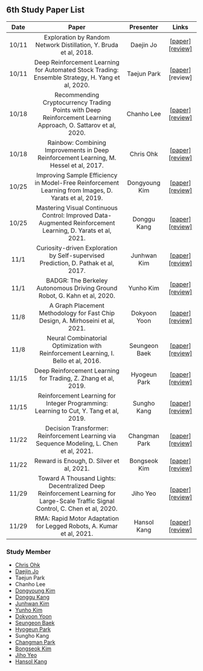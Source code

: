 ## 6th Study Paper List

Date | Paper | Presenter | Links
:---: | :---: | :---: | :---:
10/11 | Exploration by Random Network Distillation, Y. Bruda et al, 2018. | Daejin Jo | [[paper]](https://arxiv.org/abs/1810.12894) [[review]](./211011%20-%20Exploration%20by%20Random%20Network%20Distillation%2C%20Y.%20Bruda%20et%20al%2C%202018.pdf)
10/11 | Deep Reinforcement Learning for Automated Stock Trading: Ensemble Strategy, H. Yang et al, 2020. | Taejun Park | [[paper]](https://papers.ssrn.com/sol3/papers.cfm?abstract_id=3690996) [review]
10/18 | Recommending Cryptocurrency Trading Points with Deep Reinforcement Learning Approach, O. Sattarov et al, 2020. | Chanho Lee | [[paper]](https://www.mdpi.com/2076-3417/10/4/1506) [[review]](./211018%20-%20Recommending%20Cryptocurrency%20Trading%20Points%20with%20Deep%20Reinforcement%20Learning%20Approach%2C%20O.%20Sattarov%20et%20al%2C%202020.pdf)
10/18 | Rainbow: Combining Improvements in Deep Reinforcement Learning, M. Hessel et al, 2017. | Chris Ohk | [[paper]](https://arxiv.org/abs/1710.02298) [[review]](./211018%20-%20Rainbow%2C%20Combining%20Improvements%20in%20Deep%20Reinforcement%20Learning%2C%20M.%20Hessel%20et%20al%2C%202017.pdf)
10/25 | Improving Sample Efficiency in Model-Free Reinforcement Learning from Images, D. Yarats et al, 2019. | Dongyoung Kim | [[paper]](https://arxiv.org/abs/1910.01741) [[review]](./211025%20-%20Improving%20Sample%20Efficiency%20in%20Model-Free%20Reinforcement%20Learning%20from%20Images%2C%20D.%20Yarats%20et%20al%2C%202019.pdf)
10/25 | Mastering Visual Continuous Control: Improved Data-Augmented Reinforcement Learning, D. Yarats et al, 2021. | Donggu Kang | [[paper]](https://arxiv.org/abs/2107.09645) [[review]](./211025%20-%20Mastering%20Visual%20Continuous%20Control%2C%20Improved%20Data-Augmented%20Reinforcement%20Learning%2C%20D.%20Yarats%20et%20al%2C%202021.pdf)
11/1 | Curiosity-driven Exploration by Self-supervised Prediction, D. Pathak et al, 2017. | Junhwan Kim | [[paper]](https://arxiv.org/abs/1705.05363) [[review]](./211101%20-%20Curiosity-driven%20Exploration%20by%20Self-supervised%20Prediction%2C%20D.%20Pathak%20et%20al%2C%202017.pdf)
11/1 | BADGR: The Berkeley Autonomous Driving Ground Robot, G. Kahn et al, 2020. | Yunho Kim | [[paper]](https://arxiv.org/abs/2002.05700) [[review]](./211101%20-%20BADGR%2C%20The%20Berkeley%20Autonomous%20Driving%20Ground%20Robot%2C%20G.%20Kahn%20et%20al%2C%202020.pdf)
11/8 | A Graph Placement Methodology for Fast Chip Design, A. Mirhoseini et al, 2021. | Dokyoon Yoon | [[paper]](https://www.nature.com/articles/s41586-021-03544-w) [[review]](./211108%20-%20A%20Graph%20Placement%20Methodology%20for%20Fast%20Chip%20Design%2C%20A.%20Mirhoseini%20et%20al%2C%202021.pdf)
11/8 | Neural Combinatorial Optimization with Reinforcement Learning, I. Bello et al, 2016. | Seungeon Baek | [[paper]](https://arxiv.org/abs/1611.09940) [[review]](./211108%20-%20Neural%20Combinatorial%20Optimization%20with%20Reinforcement%20Learning%2C%20I.%20Bello%20et%20al%2C%202016.pdf)
11/15 | Deep Reinforcement Learning for Trading, Z. Zhang et al, 2019. | Hyogeun Park | [[paper]](https://arxiv.org/abs/1911.10107) [[review]](./211115%20-%20Deep%20Reinforcement%20Learning%20for%20Trading%2C%20Z.%20Zhang%20et%20al%2C%202019.pdf)
11/15 | Reinforcement Learning for Integer Programming: Learning to Cut, Y. Tang et al, 2019. | Sungho Kang | [[paper]](https://arxiv.org/abs/1906.04859) [[review]](./211115%20-%20Reinforcement%20Learning%20for%20Integer%20Programming%2C%20Learning%20to%20Cut%2C%20Y.%20Tang%20et%20al%2C%202019.pdf)
11/22 | Decision Transformer: Reinforcement Learning via Sequence Modeling, L. Chen et al, 2021. | Changman Park | [[paper]](https://arxiv.org/abs/2106.01345) [[review]](./211122%20-%20Decision%20Transformer%2C%20Reinforcement%20Learning%20via%20Sequence%20Modeling%2C%20L.%20Chen%20et%20al%2C%202021.pdf)
11/22 | Reward is Enough, D. Silver et al, 2021. | Bongseok Kim | [[paper]](https://deepmind.com/research/publications/2021/Reward-is-Enough) [[review]](./211122%20-%20Reward%20is%20Enough%2C%20D.%20Silver%20et%20al%2C%202021.pdf)
11/29 | Toward A Thousand Lights: Decentralized Deep Reinforcement Learning for Large-Scale Traffic Signal Control, C. Chen et al, 2020. | Jiho Yeo | [[paper]](https://ojs.aaai.org/index.php/AAAI/article/view/5744) [[review]](./211129%20-%20Toward%20A%20Thousand%20Lights%2C%20Decentralized%20Deep%20Reinforcement%20Learning%20for%20Large-Scale%20Traffic%20Signal%20Control%2C%20C.%20Chen%20et%20al%2C%202020.pdf)
11/29 | RMA: Rapid Motor Adaptation for Legged Robots, A. Kumar et al, 2021. | Hansol Kang | [[paper]](https://arxiv.org/abs/2107.04034) [[review]](./211129%20-%20RMA%2C%20Rapid%20Motor%20Adaptation%20for%20Legged%20Robots%2C%20A.%20Kumar%20et%20al%2C%202021.pdf)

### Study Member

* [Chris Ohk](http://www.github.com/utilForever)
* [Daejin Jo](http://www.github.com/twidddj)
* Taejun Park
* Chanho Lee
* [Dongyoung Kim](http://www.github.com/kingdy2002)
* [Donggu Kang](http://www.github.com/HERIUN)
* [Junhwan Kim](http://www.github.com/gimpal)
* [Yunho Kim](http://www.github.com/awesomericky)
* [Dokyoon Yoon](http://www.github.com/ERU1206)
* [Seungeon Baek](http://www.github.com/SeungeonBaek)
* [Hyogeun Park](http://www.github.com/SeungeonBaek)
* Sungho Kang
* [Changman Park](http://www.github.com/andy0124)
* [Bongseok Kim](http://www.github.com/a2868740)
* [Jiho Yeo](http://www.github.com/jihoyeo)
* [Hansol Kang](http://www.github.com/OnesoulKang)
